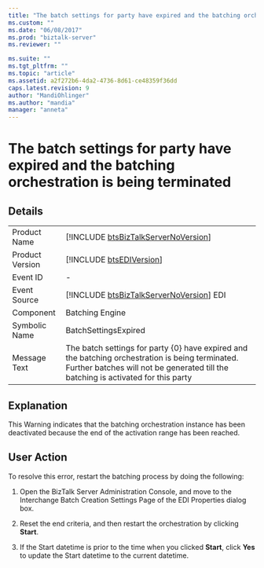 ```yaml
---
title: "The batch settings for party have expired and the batching orchestration is being terminated | Microsoft Docs"
ms.custom: ""
ms.date: "06/08/2017"
ms.prod: "biztalk-server"
ms.reviewer: ""

ms.suite: ""
ms.tgt_pltfrm: ""
ms.topic: "article"
ms.assetid: a2f272b6-4da2-4736-8d61-ce48359f36dd
caps.latest.revision: 9
author: "MandiOhlinger"
ms.author: "mandia"
manager: "anneta"
---
```

# The batch settings for party have expired and the batching orchestration is being terminated
## Details  
  
|                 |                                                                                                                                                                                       |
|-----------------|---------------------------------------------------------------------------------------------------------------------------------------------------------------------------------------|
|  Product Name   |                                                  [!INCLUDE [btsBizTalkServerNoVersion](../includes/btsbiztalkservernoversion-md.md)]                                                  |
| Product Version |                                                              [!INCLUDE [btsEDIVersion](../includes/btsediversion-md.md)]                                                              |
|    Event ID     |                                                                                           -                                                                                           |
|  Event Source   |                                                [!INCLUDE [btsBizTalkServerNoVersion](../includes/btsbiztalkservernoversion-md.md)] EDI                                                |
|    Component    |                                                                                    Batching Engine                                                                                    |
|  Symbolic Name  |                                                                                 BatchSettingsExpired                                                                                  |
|  Message Text   | The batch settings for party {0} have expired and the batching orchestration is being terminated. Further batches will not be generated till the batching is activated for this party |
  
## Explanation  
 This Warning indicates that the batching orchestration instance has been deactivated because the end of the activation range has been reached.  
  
## User Action  
 To resolve this error, restart the batching process by doing the following:  
  
1.  Open the BizTalk Server Administration Console, and move to the Interchange Batch Creation Settings Page of the EDI Properties dialog box.  
  
2.  Reset the end criteria, and then restart the orchestration by clicking **Start**.  
  
3.  If the Start datetime is prior to the time when you clicked **Start**, click **Yes** to update the Start datetime to the current datetime.